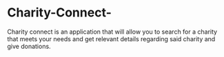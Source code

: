 # Charity-Connect-
Charity connect is an application that will allow you to search for a charity that meets your needs and get relevant details regarding said charity and give donations.
